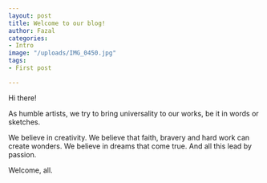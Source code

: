 ```yaml
---
layout: post
title: Welcome to our blog!
author: Fazal
categories:
- Intro
image: "/uploads/IMG_0450.jpg"
tags:
- First post

---
```

 Hi there!

As humble artists, we try to bring universality to our works, be it in words or sketches.

We believe in creativity. We believe that faith, bravery and hard work can create wonders. We believe in dreams that come true. And all this lead by passion.

Welcome, all.